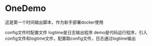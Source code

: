 # OneDemo
这是第一个时间输出脚本，作为新手部署docker使用

config文件时配置文件
logtime是日志输出程序
demo是代码运行程序，引入config文件和logtime文件，配置取config文件，日志通过logtime输出

